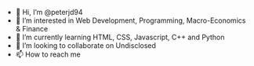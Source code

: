 - 👋 Hi, I’m @peterjd94
- 👀 I’m interested in Web Development, Programming, Macro-Economics & Finance
- 🌱 I’m currently learning HTML, CSS, Javascript, C++ and Python
- 💞️ I’m looking to collaborate on Undisclosed
- 📫 How to reach me 
<!---
peterjd94/peterjd94 is a ✨ special ✨ repository because its `README.md` (this file) appears on your GitHub profile.
You can click the Preview link to take a look at your changes.
--->
